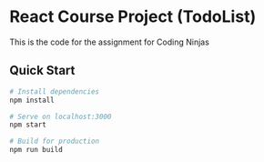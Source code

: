 # React Course Project (TodoList)

This is the code for the assignment for Coding Ninjas

## Quick Start

```bash
# Install dependencies
npm install

# Serve on localhost:3000
npm start

# Build for production
npm run build
```
